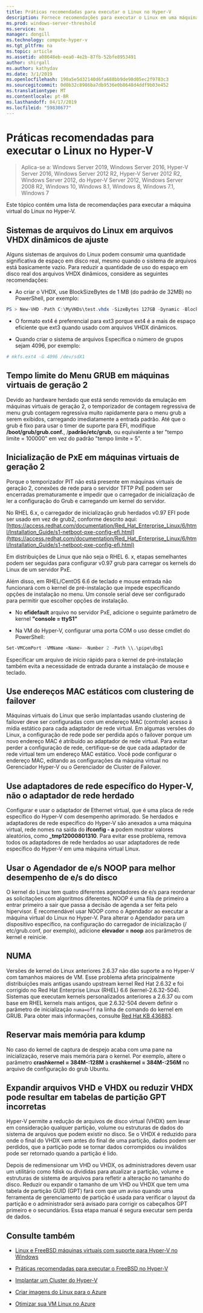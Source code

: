 ```yaml
---
title: Práticas recomendadas para executar o Linux no Hyper-V
description: Fornece recomendações para executar o Linux em uma máquina virtual
ms.prod: windows-server-threshold
ms.service: na
manager: dongill
ms.technology: compute-hyper-v
ms.tgt_pltfrm: na
ms.topic: article
ms.assetid: a08648eb-eea0-4e2b-87fb-52bfe8953491
author: shirgall
ms.author: kathydav
ms.date: 3/1/2019
ms.openlocfilehash: 190a5e5d32140d6fa688bb9de98d05ec2f9783c3
ms.sourcegitcommit: 0d0b32c8986ba7db9536e0b8648d4ddf9b03e452
ms.translationtype: MT
ms.contentlocale: pt-BR
ms.lasthandoff: 04/17/2019
ms.locfileid: "59838677"
---
```

# <a name="best-practices-for-running-linux-on-hyper-v"></a>Práticas recomendadas para executar o Linux no Hyper-V

>Aplica-se a: Windows Server 2019, Windows Server 2016, Hyper-V Server 2016, Windows Server 2012 R2, Hyper-V Server 2012 R2, Windows Server 2012, do Hyper-V Server 2012, Windows Server 2008 R2, Windows 10, Windows 8.1, Windows 8, Windows 7.1, Windows 7

Este tópico contém uma lista de recomendações para executar a máquina virtual do Linux no Hyper-V.

## <a name="tuning-linux-file-systems-on-dynamic-vhdx-files"></a>Sistemas de arquivos do Linux em arquivos VHDX dinâmicos de ajuste

Alguns sistemas de arquivos do Linux podem consumir uma quantidade significativa de espaço em disco real, mesmo quando o sistema de arquivos está basicamente vazio. Para reduzir a quantidade de uso do espaço em disco real dos arquivos VHDX dinâmicos, considere as seguintes recomendações:

* Ao criar o VHDX, use BlockSizeBytes de 1 MB (do padrão de 32MB) no PowerShell, por exemplo:

```Powershell
PS > New-VHD -Path C:\MyVHDs\test.vhdx -SizeBytes 127GB -Dynamic -BlockSizeBytes 1MB
```

* O formato ext4 é preferencial para ext3 porque ext4 é a mais de espaço eficiente que ext3 quando usado com arquivos VHDX dinâmicos.

* Quando criar o sistema de arquivos Especifica o número de grupos sejam 4096, por exemplo:

```bash
# mkfs.ext4 -G 4096 /dev/sdX1

```

## <a name="grub-menu-timeout-on-generation-2-virtual-machines"></a>Tempo limite do Menu GRUB em máquinas virtuais de geração 2

Devido ao hardware herdado que está sendo removido da emulação em máquinas virtuais de geração 2, o temporizador de contagem regressiva de menu grub contagem regressiva muito rapidamente para o menu grub a serem exibidos, carregando imediatamente a entrada padrão. Até que o grub é fixo para usar o timer de suporte para EFI, modifique **/boot/grub/grub.conf.**, /**padrão/etc/grub**, ou equivalente a ter "tempo limite = 100000" em vez do padrão "tempo limite = 5".

## <a name="pxe-boot-on-generation-2-virtual-machines"></a>Inicialização de PxE em máquinas virtuais de geração 2

Porque o temporizador PIT não está presente em máquinas virtuais de geração 2, conexões de rede para o servidor TFTP PxE podem ser encerradas prematuramente e impedir que o carregador de inicialização de ler a configuração do Grub e carregando um kernel do servidor.

No RHEL 6.x, o carregador de inicialização grub herdados v0.97 EFI pode ser usado em vez de grub2, conforme descrito aqui: [https://access.redhat.com/documentation/Red_Hat_Enterprise_Linux/6/html/Installation_Guide/s1-netboot-pxe-config-efi.html](https://access.redhat.com/documentation/Red_Hat_Enterprise_Linux/6/html/Installation_Guide/s1-netboot-pxe-config-efi.html)

Em distribuições de Linux que não seja o RHEL 6. x, etapas semelhantes podem ser seguidas para configurar v0.97 grub para carregar os kernels do Linux de um servidor PxE.

Além disso, em RHEL/CentOS 6.6 de teclado e mouse entrada não funcionará com o kernel de pré-instalação que impede especificando opções de instalação no menu. Um console serial deve ser configurado para permitir que escolher opções de instalação.

* No **efidefault** arquivo no servidor PxE, adicione o seguinte parâmetro de kernel **"console = ttyS1"**

* Na VM do Hyper-V, configurar uma porta COM o uso desse cmdlet do PowerShell:

```Powershell
Set-VMComPort -VMName <Name> -Number 2 -Path \\.\pipe\dbg1

```

Especificar um arquivo de início rápido para o kernel de pré-instalação também evita a necessidade de entrada durante a instalação de mouse e teclado.

## <a name="use-static-mac-addresses-with-failover-clustering"></a>Use endereços MAC estáticos com clustering de failover

Máquinas virtuais do Linux que serão implantadas usando clustering de failover deve ser configuradas com um endereço MAC (controle) acesso à mídia estático para cada adaptador de rede virtual. Em algumas versões do Linux, a configuração de rede pode ser perdida após o failover porque um novo endereço MAC é atribuído ao adaptador de rede virtual. Para evitar perder a configuração de rede, certifique-se de que cada adaptador de rede virtual tem um endereço MAC estático. Você pode configurar o endereço MAC, editando as configurações da máquina virtual no Gerenciador Hyper-V ou o Gerenciador de Cluster de Failover.

## <a name="use-hyper-v-specific-network-adapters-not-the-legacy-network-adapter"></a>Use adaptadores de rede específico do Hyper-V, não o adaptador de rede herdado

Configurar e usar o adaptador de Ethernet virtual, que é uma placa de rede específico do Hyper-V com desempenho aprimorado. Se herdados e adaptadores de rede específico do Hyper-V são anexados a uma máquina virtual, rede nomes na saída do **ifconfig - a** podem mostrar valores aleatórios, como **_tmp12000801310**. Para evitar esse problema, remova todos os adaptadores de rede herdados ao usar adaptadores de rede específico do Hyper-V em uma máquina virtual Linux.

## <a name="use-io-scheduler-noop-for-better-disk-io-performance"></a>Usar o Agendador de e/s NOOP para melhor desempenho de e/s do disco

O kernel do Linux tem quatro diferentes agendadores de e/s para reordenar as solicitações com algoritmos diferentes. NOOP é uma fila de primeiro a entrar primeiro a sair que passa a decisão de agenda a ser feita pelo hipervisor. É recomendável usar NOOP como o Agendador ao executar a máquina virtual do Linux no Hyper-V. Para alterar o Agendador para um dispositivo específico, na configuração do carregador de inicialização (/ etc/grub.conf, por exemplo), adicione **elevador = noop** aos parâmetros de kernel e reinicie.

## <a name="numa"></a>NUMA

Versões de kernel do Linux anteriores 2.6.37 não dão suporte a no Hyper-V com tamanhos maiores de VM. Esse problema afeta principalmente distribuições mais antigas usando upstream kernel Red Hat 2.6.32 e foi corrigido no Red Hat Enterprise Linux (RHEL) 6.6 (kernel-2.6.32-504). Sistemas que executam kernels personalizados anteriores a 2.6.37 ou com base em RHEL kernels mais antigos, que 2.6.32-504 devem definir o parâmetro de inicialização `numa=off` na linha de comando do kernel em GRUB. Para obter mais informações, consulte [Red Hat KB 436883](https://access.redhat.com/solutions/436883).

## <a name="reserve-more-memory-for-kdump"></a>Reservar mais memória para kdump

No caso do kernel de captura de despejo acaba com uma pane na inicialização, reserve mais memória para o kernel. Por exemplo, altere o parâmetro **crashkernel = 384M-:128M** à **crashkernel = 384M-:256M** no arquivo de configuração do grub Ubuntu.

## <a name="shrinking-vhdx-or-expanding-vhd-and-vhdx-files-can-result-in-erroneous-gpt-partition-tables"></a>Expandir arquivos VHD e VHDX ou reduzir VHDX pode resultar em tabelas de partição GPT incorretas

Hyper-V permite a redução de arquivos de disco virtual (VHDX) sem levar em consideração qualquer partição, volume ou estruturas de dados do sistema de arquivos que podem existir no disco. Se o VHDX é reduzido para onde o final do VHDX vem antes do final de uma partição, dados podem ser perdidos, que a partição pode se tornar dados corrompidos ou inválidos pode ser retornado quando a partição é lido.

Depois de redimensionar um VHD ou VHDX, os administradores devem usar um utilitário como fdisk ou divididas para atualizar a partição, volume e estruturas de sistema de arquivos para refletir a alteração no tamanho do disco. Reduzir ou expandir o tamanho de um VHD ou VHDX que tem uma tabela de partição GUID (GPT) fará com que um aviso quando uma ferramenta de gerenciamento de partição é usada para verificar o layout da partição e o administrador será avisado para corrigir os cabeçalhos GPT primeiro e o secundários. Essa etapa manual é segura executar sem perda de dados.

## <a name="see-also"></a>Consulte também

* [Linux e FreeBSD máquinas virtuais com suporte para Hyper-V no Windows](Supported-Linux-and-FreeBSD-virtual-machines-for-Hyper-V-on-Windows.md)

* [Práticas recomendadas para executar o FreeBSD no Hyper-V](Best-practices-for-running-FreeBSD-on-Hyper-V.md)

* [Implantar um Cluster do Hyper-V](https://technet.microsoft.com/library/jj863389.aspx)

* [Criar imagens do Linux para o Azure](https://docs.microsoft.com/en-us/azure/virtual-machines/linux/create-upload-generic)

* [Otimizar sua VM Linux no Azure](https://docs.microsoft.com/en-us/azure/virtual-machines/linux/optimization)

